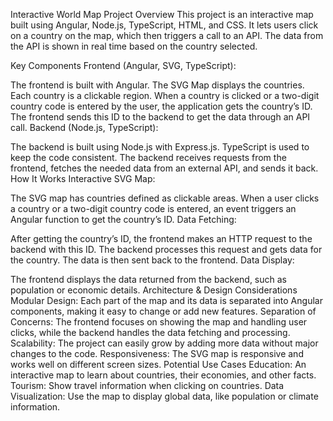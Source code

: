 Interactive World Map
Project Overview
This project is an interactive map built using Angular, Node.js, TypeScript, HTML, and CSS. It lets users click on a country on the map, which then triggers a call to an API. The data from the API is shown in real time based on the country selected.

Key Components
Frontend (Angular, SVG, TypeScript):

The frontend is built with Angular.
The SVG Map displays the countries. Each country is a clickable region.
When a country is clicked or a two-digit country code is entered by the user, the application gets the country’s ID.
The frontend sends this ID to the backend to get the data through an API call.
Backend (Node.js, TypeScript):

The backend is built using Node.js with Express.js.
TypeScript is used to keep the code consistent.
The backend receives requests from the frontend, fetches the needed data from an external API, and sends it back.
How It Works
Interactive SVG Map:

The SVG map has countries defined as clickable areas.
When a user clicks a country or a two-digit country code is entered, an event triggers an Angular function to get the country’s ID.
Data Fetching:

After getting the country’s ID, the frontend makes an HTTP request to the backend with this ID.
The backend processes this request and gets data for the country.
The data is then sent back to the frontend.
Data Display:

The frontend displays the data returned from the backend, such as population or economic details.
Architecture & Design Considerations
Modular Design: Each part of the map and its data is separated into Angular components, making it easy to change or add new features.
Separation of Concerns: The frontend focuses on showing the map and handling user clicks, while the backend handles the data fetching and processing.
Scalability: The project can easily grow by adding more data without major changes to the code.
Responsiveness: The SVG map is responsive and works well on different screen sizes.
Potential Use Cases
Education: An interactive map to learn about countries, their economies, and other facts.
Tourism: Show travel information when clicking on countries.
Data Visualization: Use the map to display global data, like population or climate information.